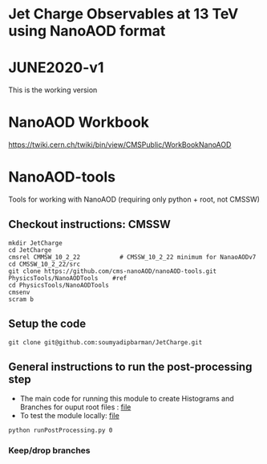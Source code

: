 # Jet Charge Observables at 13 TeV using NanoAOD format 

# JUNE2020-v1
This is the working version

# NanoAOD Workbook
https://twiki.cern.ch/twiki/bin/view/CMSPublic/WorkBookNanoAOD

# NanoAOD-tools
Tools for working with NanoAOD (requiring only python + root, not CMSSW)

## Checkout instructions: CMSSW

    mkdir JetCharge
    cd JetCharge
    cmsrel CMMSW_10_2_22           # CMSSW_10_2_22 minimum for NanaoAODv7
    cd CMSSW_10_2_22/src
    git clone https://github.com/cms-nanoAOD/nanoAOD-tools.git PhysicsTools/NanoAODTools    #ref
    cd PhysicsTools/NanoAODTools
    cmsenv
    scram b

## Setup the code

    git clone git@github.com:soumyadipbarman/JetCharge.git  
  
## General instructions to run the post-processing step

* The main code for running this module to create Histograms and Branches for ouput root files : [file](python/postprocessing/examples/skimmer.py)
* To test the module locally: [file](python/crab/)
```
python runPostProcessing.py 0
```
### Keep/drop branches





